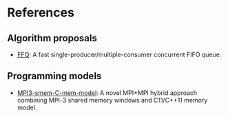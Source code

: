 # References

## Algorithm proposals

- [FFQ](/refs/FFQ/README.md): A fast single-producer/multiple-consumer concurrent FIFO queue.

## Programming models

- [MPI3-smem-C-mem-model](/refs/MPI3-smem-C-mem-model/README.md): A novel MPI+MPI hybrid approach combining MPI-3 shared memory windows and C11/C++11 memory model.
